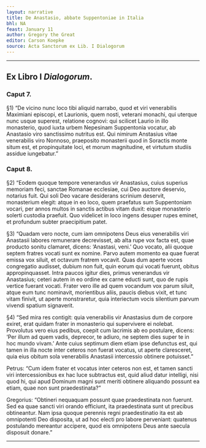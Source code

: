 ```yaml
---
layout: narrative
title: De Anastasio, abbate Suppentoniae in Italia
bhl: NA
feast: January 11
author: Gregory the Great
editor: Carson Koepke
source: Acta Sanctorum ex Lib. I Dialogorum
---
```


---

## Ex Libro I *Dialogorum*.

### Caput 7.

§1) “De vicino nunc loco tibi aliquid narrabo, quod et viri venerabilis Maximiani episcopi, et Laurionis, quem nosti, veterani monachi, qui uterque nunc usque superest, relatione cognovi: qui scilicet Laurio in illo monasterio, quod iuxta urbem Nepesinam Suppentonia vocatur, ab Anastasio viro sanctissimo nutritus est. Qui nimirum Anstasius vitae venerabilis viro Nonnoso, praeposito monasterii quod in Soractis monte situm est, et propinquitate loci, et morum magnitudine, et virtutum studiis assidue iungebatur.”

### Caput 8. 

§2) “Eodem quoque tempore venerandus vir Anastasius, cuius superius memoriam feci, sanctae Romanae ecclesiae, cui Deo auctore deservio, notarius fuit. Qui soli Deo vacare desiderans scrinium deservit, monasterium elegit: atque in eo loco, quem praefatus sum Suppentoniam vocari, per annos multos in sanctis actibus vitam duxit: eique monasterio solerti custodia praefuit. Quo videlicet in loco ingens desuper rupes eminet, et profundum subter praecipitium patet.

§3) “Quadam vero nocte, cum iam omnipotens Deus eius venerabilis viri Anastasii labores remunerare decrevisset, ab alta rupe vox facta est, quae producto sonitu clamaret, dicens: ‘Anastasi, veni.’ Quo vocato, alii quoque septem fratres vocati sunt ex nomine. Parvo autem momento ea quae fuerat emissa vox siluit, et octavum fratrem vocavit. Quas dum aperte voces congregatio audisset, dubium non fuit, quin eorum qui vocati fuerunt, obitus appropinquasset. Intra paucos igitur dies, primus venerandus vir Anastasius; ceteri autem in eo ordine ex carne educti sunt, quo de rupis vertice fuerant vocati. Frater vero ille ad quem vocandum vox parum siluit, atque eum tunc nominavit, morientibus aliis, paucis diebus vixit, et tunc vitam finivit, ut aperte monstraretur, quia interiectum vocis silentium parvum vivendi spatium signaverit.

§4) “Sed mira res contigit: quia venerabilis vir Anastasius dum de corpore exiret, erat quidam frater in monasterio qui supervivere ei nolebat. Provolutus vero eius pedibus, coepit cum lacrimis ab eo postulare, dicens: ‘Per illum ad quem vadis, deprecor, te adiuro, ne septem dies super te in hoc mundo vivam.’ Ante cuius septimum diem etiam ipse defunctus est, qui tamen in illa nocte inter ceteros non fuerat vocatus, ut aperte claresceret, quia eius obitum sola venerabilis Anastasii intercessio obtinere potuisset.” 

Petrus: “Cum idem frater et vocatus inter ceteros non est, et tamen sancti viri intercessionibus ex hac luce subtractus est, quid aliud datur intelligi, nisi quod hi, qui apud Dominum magni sunt meriti obtinere aliquando possunt ea etiam, quae non sunt praedestinata?” 

Gregorius: “Obtineri nequaquam possunt quae praedestinata non fuerunt. Sed ea quae sancti viri orando efficiunt, ita praedestinata sunt ut precibus obtineantur. Nam ipsa quoque perennis regni praedestinatio ita est ab omnipotenti Deo disposita, ut ad hoc electi pro labore perveniant: quatenus postulando mereantur accipere, quod eis omnipotens Deus ante saecula disposuit donare.”

---
